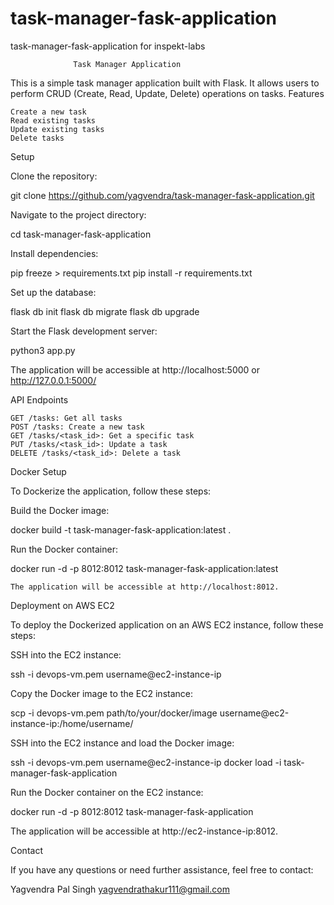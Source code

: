 ﻿# task-manager-fask-application
task-manager-fask-application for inspekt-labs 


                  Task Manager Application

This is a simple task manager application built with Flask. It allows users to perform CRUD (Create, Read, Update, Delete) operations on tasks.
Features

    Create a new task
    Read existing tasks
    Update existing tasks
    Delete tasks

Setup

Clone the repository:

   git clone https://github.com/yagvendra/task-manager-fask-application.git

Navigate to the project directory:

   cd task-manager-fask-application

Install dependencies:

pip freeze > requirements.txt
pip install -r requirements.txt

Set up the database:

flask db init
flask db migrate
flask db upgrade

Start the Flask development server:

python3 app.py

The application will be accessible at http://localhost:5000 or http://127.0.0.1:5000/

API Endpoints

    GET /tasks: Get all tasks
    POST /tasks: Create a new task
    GET /tasks/<task_id>: Get a specific task
    PUT /tasks/<task_id>: Update a task
    DELETE /tasks/<task_id>: Delete a task

    

Docker Setup

To Dockerize the application, follow these steps:

Build the Docker image:

docker build -t task-manager-fask-application:latest .

Run the Docker container:

docker run -d -p 8012:8012 task-manager-fask-application:latest

    The application will be accessible at http://localhost:8012.


Deployment on AWS EC2

To deploy the Dockerized application on an AWS EC2 instance, follow these steps:

SSH into the EC2 instance:

ssh -i devops-vm.pem username@ec2-instance-ip

Copy the Docker image to the EC2 instance:

scp -i devops-vm.pem path/to/your/docker/image username@ec2-instance-ip:/home/username/

SSH into the EC2 instance and load the Docker image:

ssh -i devops-vm.pem username@ec2-instance-ip
docker load -i task-manager-fask-application

Run the Docker container on the EC2 instance:

docker run -d -p 8012:8012 task-manager-fask-application

The application will be accessible at http://ec2-instance-ip:8012.

Contact

If you have any questions or need further assistance, feel free to contact:

Yagvendra Pal Singh
yagvendrathakur111@gmail.com


